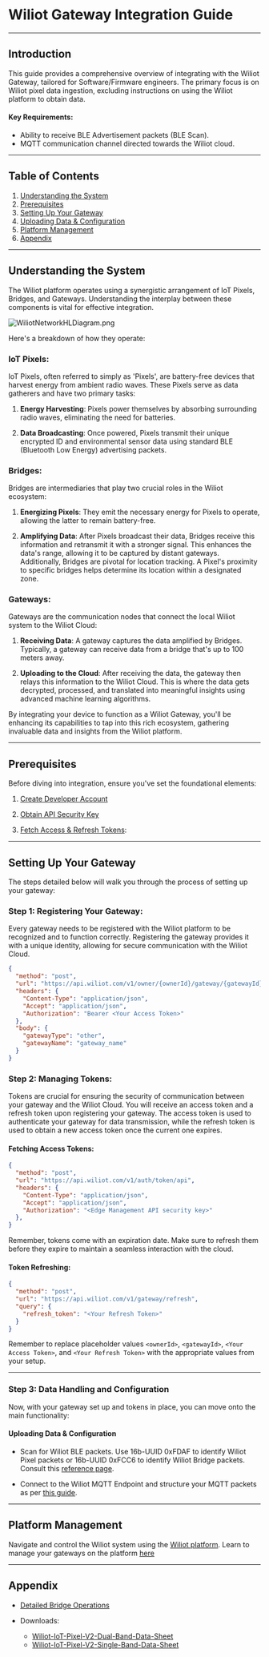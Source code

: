 # Wiliot Gateway Integration Guide


* * * * *

## Introduction


This guide provides a comprehensive overview of integrating with the Wiliot Gateway, tailored for Software/Firmware engineers. The primary focus is on Wiliot pixel data ingestion, excluding instructions on using the Wiliot platform to obtain data.

#### Key Requirements:

-   Ability to receive BLE Advertisement packets (BLE Scan).
-   MQTT communication channel directed towards the Wiliot cloud.

* * * * *

Table of Contents
-----------------

1.  [Understanding the System](#understanding-the-system)
2.  [Prerequisites](#prerequisites)
3.  [Setting Up Your Gateway](#setting-up-your-gateway)
4.  [Uploading Data & Configuration](#uploading-data-&-configuration)
5.  [Platform Management](#platform-management)
6.  [Appendix](#appendix)

* * * * *

## Understanding the System

The Wiliot platform operates using a synergistic arrangement of IoT Pixels, Bridges, and Gateways. Understanding the interplay between these components is vital for effective integration. 

![WiliotNetworkHLDiagram.png](../../WiliotNetworkHLDiagram.png)

Here's a breakdown of how they operate:


### IoT Pixels:

IoT Pixels, often referred to simply as 'Pixels', are battery-free devices that harvest energy from ambient radio waves. These Pixels serve as data gatherers and have two primary tasks:

1.  **Energy Harvesting**: Pixels power themselves by absorbing surrounding radio waves, eliminating the need for batteries.

2.  **Data Broadcasting**: Once powered, Pixels transmit their unique encrypted ID and environmental sensor data using standard BLE (Bluetooth Low Energy) advertising packets.

### Bridges:

Bridges are intermediaries that play two crucial roles in the Wiliot ecosystem:

1.  **Energizing Pixels**: They emit the necessary energy for Pixels to operate, allowing the latter to remain battery-free.

2.  **Amplifying Data**: After Pixels broadcast their data, Bridges receive this information and retransmit it with a stronger signal. This enhances the data's range, allowing it to be captured by distant gateways. Additionally, Bridges are pivotal for location tracking. A Pixel's proximity to specific bridges helps determine its location within a designated zone.

### Gateways:

Gateways are the communication nodes that connect the local Wiliot system to the Wiliot Cloud:

1.  **Receiving Data**: A gateway captures the data amplified by Bridges. Typically, a gateway can receive data from a bridge that's up to 100 meters away.

2.  **Uploading to the Cloud**: After receiving the data, the gateway then relays this information to the Wiliot Cloud. This is where the data gets decrypted, processed, and translated into meaningful insights using advanced machine learning algorithms.

By integrating your device to function as a Wiliot Gateway, you'll be enhancing its capabilities to tap into this rich ecosystem, gathering invaluable data and insights from the Wiliot platform.

* * * * *

## Prerequisites


Before diving into integration, ensure you've set the foundational elements:

1.  [Create Developer Account](https://support.wiliot.com/hc/en-us/articles/10331376472083-Cloud-Platform-Account-Management)

2.  [Obtain API Security Key](https://support.wiliot.com/hc/en-us/articles/360051046433-Wiliot-API-Authentication)

3.  [Fetch Access & Refresh Tokens](authentication-overview.md):




* * * * *

## Setting Up Your Gateway

The steps detailed below will walk you through the process of setting up your gateway:

### Step 1: Registering Your Gateway:

Every gateway needs to be registered with the Wiliot platform to be recognized and to function correctly. Registering the gateway provides it with a unique identity, allowing for secure communication with the Wiliot Cloud.



```json http
{
  "method": "post",
  "url": "https://api.wiliot.com/v1/owner/{ownerId}/gateway/{gatewayId}/mobile",
  "headers": {
    "Content-Type": "application/json",
    "Accept": "application/json",
    "Authorization": "Bearer <Your Access Token>"
  },
  "body": {
    "gatewayType": "other",
    "gatewayName": "gateway_name"
  }
}
```
### Step 2: Managing Tokens:
Tokens are crucial for ensuring the security of communication between your gateway and the Wiliot Cloud. You will receive an access token and a refresh token upon registering your gateway. The access token is used to authenticate your gateway for data transmission, while the refresh token is used to obtain a new access token once the current one expires.

#### Fetching Access Tokens: 

```json http
{
  "method": "post",
  "url": "https://api.wiliot.com/v1/auth/token/api",
  "headers": {
    "Content-Type": "application/json",
    "Accept": "application/json",
    "Authorization": "<Edge Management API security key>"
  },
}
```

Remember, tokens come with an expiration date. Make sure to refresh them before they expire to maintain a seamless interaction with the cloud.

#### Token Refreshing:

```json http
{
  "method": "post",
  "url": "https://api.wiliot.com/v1/gateway/refresh",
  "query": {
    "refresh_token": "<Your Refresh Token>"
  }
}
```

Remember to replace placeholder values `<ownerId>`, `<gatewayId>`, `<Your Access Token>`, and `<Your Refresh Token>` with the appropriate values from your setup.

* * * * *

### Step 3: Data Handling and Configuration

Now, with your gateway set up and tokens in place, you can move onto the main functionality:

#### Uploading Data & Configuration


-   Scan for Wiliot BLE packets.  Use 16b-UUID 0xFDAF to identify Wiliot Pixel packets or 16b-UUID 0xFCC6 to identify Wiliot Bridge packets. Consult this [reference page](https://support.wiliot.com/hc/en-us/articles/360025587633-IoT-Pixel-Ephemeral-ID-Format-Details).

-   Connect to the Wiliot MQTT Endpoint and structure your MQTT packets as per [this guide](https://support.wiliot.com/hc/en-us/articles/4411107792531).

* * * * *

## Platform Management


Navigate and control the Wiliot system using the [Wiliot platform](https://platform.wiliot.com/). Learn to manage your gateways on the platform [here](/docs/Getting-Started/Managing-and-Monitoring-Gateways-with-the-Wiliot-Platform.md)

* * * * *

## Appendix


-   [Detailed Bridge Operations](docs/Bridges/Bridge-Operations.md)

-   Downloads:

    -   [Wiliot-IoT-Pixel-V2-Dual-Band-Data-Sheet](https://support.wiliot.com/hc/en-us/articles/4408214014867-Wiliot-IoT-Pixel-V2-Dual-Band-Data-Sheet)
    -   [Wiliot-IoT-Pixel-V2-Single-Band-Data-Sheet](https://support.wiliot.com/hc/en-us/articles/4403387470483-Wiliot-IoT-Pixel-V2-Single-Band-Data-Sheet)
